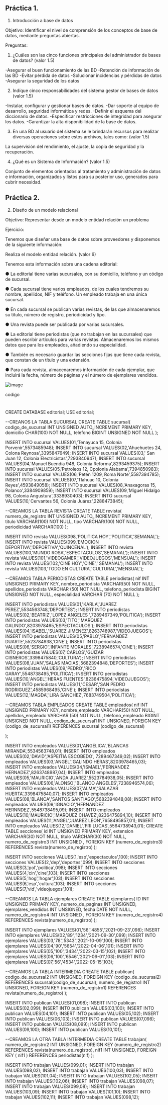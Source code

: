 ## Práctica 1.

1. Introducción a base de datos

Objetivo: Identificar el nivel de comprensión de los conceptos de base de datos,
mediante preguntas abiertas.
 
Preguntas:

1. ¿Cuáles son las cinco funciones principales del administrador de bases de datos?
(valor 1.5)

-Asegurar el buen funcionamiento de las BD
-Retención de información de las BD
-Evitar pérdida de datos
-Solucionar incidencias y pérdidas de datos
-Asegurar la seguridad de los datos

2. Indíque cinco responsabilidades del sistema gestor de bases de datos (valor 1.5)

-Instalar, configurar y gestionar bases de datos.
-Dar soporte al equipo de desarrollo, seguridad informática y redes.
-Definir el esquema del diccionario de datos.
-Especificar restricciones de integridad para asegurar los datos.
-Garantizar la alta disponibilidad de la base de datos.


3. En una BD al usuario del sistema se le brindarán recursos para realizar diversas
operaciones sobre estos archivos, tales como: (valor 1.5)

La supervisión del rendimiento, el ajuste, la copia de seguridad y la recuperación.

4. ¿Qué es un Sistema de Información? (valor 1.5)

Conjunto de elementos orientados al tratamiento y administración de datos e información, organizados y listos para su posterior uso, generados para cubrir necesidad.



## Práctica 2.

2. Diseño de un modelo relacional

Objetivo: Representar desde un modelo entidad relación un problema


Ejercicio:

Tenemos que diseñar una base de datos sobre proveedores y disponemos de la siguiente
información:

Realiza el modelo entidad relación. (valor 6)

Tenemos esta información sobre una cadena editorial:

● La editorial tiene varias sucursales, con su domicilio, teléfono y un código de
sucursal.

● Cada sucursal tiene varios empleados, de los cuales tendremos su nombre,
apellidos, NIF y teléfono. Un empleado trabaja en una única sucursal.

● En cada sucursal se publican varias revistas, de las que almacenaremos su título,
número de registro, periodicidad y tipo.

● Una revista puede ser publicada por varias sucursales.

● La editorial tiene periodistas (que no trabajan en las sucursales) que pueden
escribir artículos para varias revistas. Almacenaremos los mismos datos que para
los empleados, añadiendo su especialidad.

● También es necesario guardar las secciones fijas que tiene cada revista, que
constan de un título y una extensión.

● Para cada revista, almacenaremos información de cada ejemplar, que incluirá la
fecha, número de páginas y el número de ejemplares vendidos.

![image](https://user-images.githubusercontent.com/101481181/172019421-e09b7ccc-4ad0-45e0-91c5-c3a8545c0586.png)

codigo


#

CREATE DATABASE editorial;
USE editorial;

--CREANOS LA TABLA SUCURSAL
CREATE TABLE sucursal(
    codigo_de_sucursal INT UNSIGNED AUTO_INCREMENT PRIMARY KEY,
    domicilio CHAR(100) NOT NULL,
    telefono BIGINT UNSIGNED NOT NULL
);

INSERT INTO sucursal VALUES(01,'Tenayuca 15, Colonia Porvenir',5573485948);
INSERT INTO sucursal VALUES(02,'Ahuehuetes 24, Colona Reynosa',3395847649);
INSERT INTO sucursal VALUES(03,'	San Juan 12, Colonia Electricistas',7293840947);
INSERT INTO sucursal VALUES(04,'Manuel Buendía 948, Colonia Reforma',8293459375);
INSERT INTO sucursal VALUES(05,'Petroleos 12, Cpolonia Alabama',7394850983);
INSERT INTO sucursal VALUES(06,'Petén 1209, Roma Norte',5587394785);
INSERT INTO sucursal VALUES(07,'Tlahuac 10, Colonia Reyes',4593849058);
INSERT INTO sucursal VALUES(08,'Anaxagoras 15, Polanco',3384909859);
INSERT INTO sucursal VALUES(09,'Miguel Hidalgo 98, Colonia Angustura',3338930403);
INSERT INTO sucursal VALUES(10,'Cervantes 56, Colonia Juárez',2288473845);


--CREAMOS LA TABLA REVISTA
 CREATE TABLE revista(
   numero_de_registro INT UNSIGNED AUTO_INCREMENT PRIMARY KEY,
   titulo VARCHAR(100) NOT NULL,
   tipo VARCHAR(100) NOT NULL,
   periodicidad VARCHAR(100)
 );
 
 INSERT INTO revista VALUES(098,'POLITICA HOY','POLITICA','SEMANAL');
 INSERT INTO revista VALUES(099,'EMOCION 			   DEPORTIVA','DEPORTIVA','QUINCENAL');
 INSERT INTO revista VALUES(100,'MUNDO ROSA','ESPECTACULOS','SEMANAL');
 INSERT INTO revista VALUES(101,'VIDEOGAMER','VIDEOJUEGOS','MENSUAL');
 INSERT INTO revista VALUES(102,'CINE HOY','CINE','	SEMANAL');
 INSERT INTO revista VALUES(103,'TODO EN CULTURA','CULTURAL','MENSUAL');


--CREAMOS TABLA PERIODISTAS 
 CREATE TABLE periodistas(
   nif INT UNSIGNED PRIMARY KEY,
   nombre_periodista VARCHAR(50) NOT NULL,
   apellidos_periodista VARCHAR (50) NOT NULL,
   telefono_periodista BIGINT UNSIGNED NOT NULL,
   especialidad VARCHAR (70) NOT NULL
 );
 
 INSERT INTO periodistas VALUES(01,'KARLA','JUAREZ PEREZ',5534563748,'DEPORTES');
 INSERT INTO periodistas VALUES(02,'BEATRIZ','LOPEZ ANGELES	',7289467349,'POLITICA');
 INSERT INTO periodistas VALUES(03,'TITO','MARQUEZ GALINDO',8203978465,'ESPECTACULOS');
 INSERT INTO periodistas VALUES(04,'ISABEL','SUAREZ	JIMENEZ',8263748987,'VIDEOJUEGOS');
 INSERT INTO periodistas VALUES(05,'PABLO','FERNANDEZ DUARTE',5523784938,'CINE');
 INSERT INTO periodistas VALUES(06,'SERGIO','INFANTE MORALES',7238946574,'CINE');
 INSERT INTO periodistas VALUES(07,'CARLOS','GUIZAR	CISNEROS',3398475840,'CULTURA');
 INSERT INTO periodistas VALUES(08,'JUAN','SALAS MACIAS',5682394848,'DEPORTES');
 INSERT INTO periodistas VALUES(09,'PEDRO','RICO GARAY',5548738495,'POLITICA');
 INSERT INTO periodistas VALUES(10,'ANGEL','HERAS FUENTES',8236475894,'VIDEOJUEGOS');
 INSERT INTO periodistas VALUES(11,'CESAR','SAN PEDRO RODRIGUEZ',4585968495,'CINE');
 INSERT INTO periodistas VALUES(12,'MAGDA','LIRA SANCHEZ',7683749504,'POLITICA');

 
 --CREAMOS TABLA EMPLEADOS
 CREATE TABLE empleados(
   nif INT UNSIGNED PRIMARY KEY,
   nombre_empleado VARCHAR(50) NOT NULL,
   apellidos_empleado VARCHAR (50) NOT NULL,
   telefono_empleado BIGINT UNSIGNED NOT NULL,
   codigo_de_sucursal1 INT UNSIGNED,
   FOREIGN KEY (codigo_de_sucursal1) REFERENCES sucursal (codigo_de_sucursal)
    
 );
 
 INSERT INTO empleados VALUES(01,'ANGELICA','BLANCAS MIRANDA',5534563748,01);
 INSERT INTO empleados VALUES(02,'DAVID','ASPEITIA ESCOBEDO', 7289467349,02);
 INSERT INTO empleados VALUES(03,'ANGEL','GALINDO HERAS',8203978465,03);
 INSERT INTO empleados VALUES(04,'ISMAEL','FERNANDEZ HERNADEZ',8263748987,04);
 INSERT INTO empleados VALUES(05,'MAURICIO','ANDA JUAREZ',5523784938,05);
 INSERT INTO empleados VALUES(06,'ALONSO','BLANCO ANGELES',7238946574,06);
 INSERT INTO empleados VALUES(07,'ALMA','SALAZAR HUERTA',3398475840,07);
 INSERT INTO empleados VALUES(08,'BLANCA','SANTOS SANTIAGO',5682394848,08);
 INSERT INTO empleados VALUES(09,'IGNACIO','HERNANDEZ HERNNDEZ',5548738495,09);
 INSERT INTO empleados VALUES(10,'MAURICIO','MARQUEZ CHAVEZ',8236475894,10);
  INSERT INTO empleados VALUES(11,'ANGEL','JUAREZ LEON',7658495857,01);
   INSERT INTO empleados VALUES(12,'DANIEL','FRI LUCAS',5564738943,01);
  CREATE TABLE secciones(
   id INT UNSIGNED PRIMARY KEY, 
   extension VARCHAR(30) NOT NULL,
   titulo VARCHAR(30) NOT NULL,
   numero_de_registro3 INT UNSIGNED ,
  FOREIGN KEY (numero_de_registro3) REFERENCES revista(numero_de_registro)
 );
 

  INSERT INTO secciones VALUES(1,'esp','espectaculos',100); 
 INSERT INTO secciones VALUES(2,'dep','deportes',099);
 INSERT INTO secciones VALUES(3,'pol','politica',098);
 INSERT INTO secciones VALUES(4,'cin','cine',103);
 INSERT INTO secciones VALUES(5,'hog','hogar',103);
 INSERT INTO secciones VALUES(6,'esp','cultura',103);
 INSERT INTO secciones VALUES(7,'vid','videojuegos',101);
 

 --CREAMOS LA TABLA ejemplares
 CREATE TABLE ejemplares(
   ID INT UNSIGNED PRIMARY KEY,
   numero_de_paginas INT UNSIGNED,
   ejemplares_vendidos INT UNSIGNED,
   fecha DATE NOT NULL,
   numero_de_registro4 INT UNSIGNED ,
  FOREIGN KEY (numero_de_registro4) REFERENCES revista(numero_de_registro)
 );
 

 INSERT INTO ejemplares VALUES(01,'56','4855','2021-09-23',098);
 INSERT INTO ejemplares VALUES(02,'89','1234','2021-09-30',099);
 INSERT INTO ejemplares VALUES(03,'78','5343','2021-10-09',100);
 INSERT INTO ejemplares VALUES(04,'90','5654','2022-04-06',101);
 INSERT INTO ejemplares VALUES(05,'100','3434','2022-03-15',102);
 INSERT INTO ejemplares VALUES(06,'100','6546','2021-06-01',103);
 INSERT INTO ejemplares VALUES(07,'56','4534','2022-05-15',103);
 
 --CREAMOS LA TABLA INTERMEDIA
 CREATE TABLE publican(
   codigo_de_sucursal2 INT UNSIGNED,
  FOREIGN KEY (codigo_de_sucursal2) REFERENCES sucursal(codigo_de_sucursal),
   numero_de_registro1 INT UNSIGNED,
   FOREIGN KEY (numero_de_registro1) REFERENCES revista(numero_de_registro)
 );
 
 
INSERT INTO publican VALUES(01,098); 
INSERT INTO publican VALUES(02,099); 
INSERT INTO publican VALUES(03,100); 
INSERT INTO publican VALUES(04,101);
INSERT INTO publican VALUES(05,102);
INSERT INTO publican VALUES(06,103);
INSERT INTO publican VALUES(07,098);
INSERT INTO publican VALUES(08,099);
INSERT INTO publican VALUES(09,100);
INSERT INTO publican VALUES(10,101);
 
 --CREAMOS LA OTRA TABLA INTERMEDIA
 CREATE TABLE trabajan(
   numero_de_registro2 INT UNSIGNED,
   FOREIGN KEY (numero_de_registro2) REFERENCES revista(numero_de_registro),
   nif1 INT UNSIGNED,
   FOREIGN KEY ( nif1 ) REFERENCES periodistas(nif)
 );
 
 INSERT INTO trabajan VALUES(099,01);
 INSERT INTO trabajan VALUES(098,02);
 INSERT INTO trabajan VALUES(100,03);
 INSERT INTO trabajan VALUES(101,04);
 INSERT INTO trabajan VALUES(102,05);
 INSERT INTO trabajan VALUES(102,06);
 INSERT INTO trabajan VALUES(098,07);
 INSERT INTO trabajan VALUES(099,08);
 INSERT INTO trabajan VALUES(103,09);
 INSERT INTO trabajan VALUES(101,10);
 INSERT INTO trabajan VALUES(102,11);
 INSERT INTO trabajan VALUES(098,12);
 
 
 
 
 
